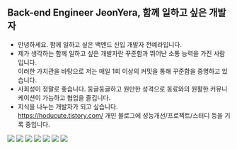 
<h2>Back-end Engineer JeonYera, 함께 일하고 싶은 개발자</h2>

- 안녕하세요.  함께 일하고 싶은 백엔드 신입 개발자 전예라입니다.
- 제가 생각하는 함께 일하고 싶은 개발자란 꾸준함과 뛰어난 소통 능력을 가진 사람입니다. <br/>이러한 가치관을 바탕으로 저는 매일 1회 이상의 커밋을 통해 꾸준함을 증명하고 있습니다.
- 사회성이 정말로 좋습니다. 둥글둥글하고 원만한 성격으로 동료와의 원활한 커뮤니케이션이 가능하고 협업을 즐깁니다.
- 지식을 나누는 개발자가 되고 싶습니다. <br/> <a href="https://hoducute.tistory.com">https://hoducute.tistory.com/ 개인 블로그에 성능개선/프로젝트/스터디 등을 기록 중입니다.</a>
  
<img src="https://img.shields.io/badge/Java-007054?style=flat-square&logoColor=white"/> <img src="https://img.shields.io/badge/Springboot-6DB33F?style=flat-square&logo=springboot&logoColor=white"/> <img src="https://img.shields.io/badge/Oracle-F80000?style=flat-square&logo=oracle&logoColor=white"/> <img src="https://img.shields.io/badge/JavaScript-F7DF1E?style=flat-square&logo=javascript&logoColor=white"/> <img src="https://img.shields.io/badge/HTML5-E34F26?style=flat-square&logo=html5&logoColor=white"/> <img src="https://img.shields.io/badge/CSS3-1572B6?style=flat-square&logo=css3&logoColor=white"/> <img src="https://img.shields.io/badge/Jquery-0769AD?style=flat-square&logo=jquery&logoColor=white"/>

<!--![Anurag's GitHub stats](https://github-readme-stats.vercel.app/api?username=JeonYera&show_icons=true&theme=buefy)-->

